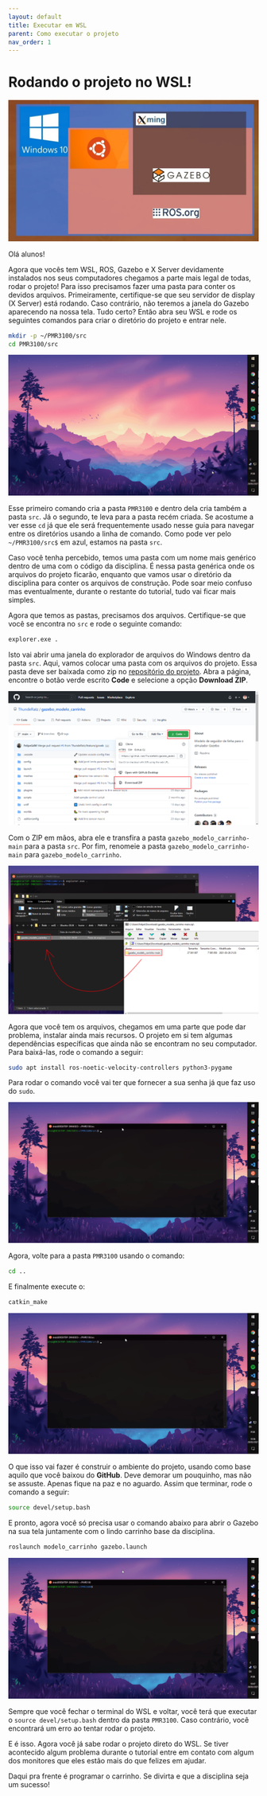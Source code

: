 ```yaml
---
layout: default
title: Executar em WSL
parent: Como executar o projeto
nav_order: 1
---
```


# Rodando o projeto no WSL!

![WSL + ROS Diagram](../assets/img/Run_WSL/Cover.jpg)

Olá alunos!

Agora que vocês tem WSL, ROS, Gazebo e X Server devidamente instalados nos seus computadores chegamos a parte mais legal de todas, rodar o projeto! Para isso precisamos fazer uma pasta para conter os devidos arquivos. Primeiramente, certifique-se que seu servidor de display (X Server) está rodando. Caso contrário, não teremos a janela do Gazebo aparecendo na nossa tela. Tudo certo? Então abra seu WSL e rode os seguintes comandos para criar o diretório do projeto e entrar nele.

```bash
mkdir -p ~/PMR3100/src
cd PMR3100/src
```

![Creating directory](../assets/gif/Run_WSL/Creating_directory.gif)

Esse primeiro comando cria a pasta ```PMR3100``` e dentro dela cria também a pasta ```src```. Já o segundo, te leva para a pasta recém criada. Se acostume a ver esse ```cd``` já que ele será frequentemente usado nesse guia para navegar entre os diretórios usando a linha de comando. Como pode ver pelo ```~/PMR3100/src$``` em azul, estamos na pasta ```src```.

Caso você tenha percebido, temos uma pasta com um nome mais genérico dentro de uma com o código da disciplina. É nessa pasta genérica onde os arquivos do projeto ficarão, enquanto que vamos usar o diretório da disciplina para conter os arquivos de construção. Pode soar meio confuso mas eventualmente, durante o restante do tutorial, tudo vai ficar mais simples.

Agora que temos as pastas, precisamos dos arquivos. Certifique-se que você se encontra no ```src``` e rode o seguinte comando:

```bash
explorer.exe .
```

Isto vai abrir uma janela do explorador de arquivos do Windows dentro da pasta ```src```. Aqui, vamos colocar uma pasta com os arquivos do projeto. Essa pasta deve ser baixada como zip no [repositório do projeto](https://github.com/ThundeRatz/gazebo_modelo_carrinho). Abra a página, encontre o botão verde escrito **Code** e selecione a opção **Download ZIP**.

![Dowloading Repo](../assets/img/Run_WSL/GitHub_Download.png)

Com o ZIP em mãos, abra ele e transfira a pasta ```gazebo_modelo_carrinho-main``` para a pasta ```src```. Por fim, renomeie a pasta ```gazebo_modelo_carrinho-main``` para ```gazebo_modelo_carrinho```.

![Transfering Repo](../assets/img/Run_WSL/Transfering_Repo.png)

Agora que você tem os arquivos, chegamos em uma parte que pode dar problema, instalar ainda mais recursos. O projeto em si tem algumas dependências específicas que ainda não se encontram no seu computador. Para baixá-las, rode o comando a seguir:

```bash
sudo apt install ros-noetic-velocity-controllers python3-pygame
```

Para rodar o comando você vai ter que fornecer a sua senha já que faz uso do ```sudo```.

![Installing Dependencies](../assets/gif/Run_WSL/Installing_Dependencies.gif)

Agora, volte para a pasta ```PMR3100``` usando o comando:

```bash
cd ..
```

E finalmente execute o:

```bash
catkin_make
```

![Running catkin_make](../assets/gif/Run_WSL/Running_catkin_make.gif)

O que isso vai fazer é construir o ambiente do projeto, usando como base aquilo que você baixou do **GitHub**. Deve demorar um pouquinho, mas não se assuste. Apenas fique na paz e no aguardo. Assim que terminar, rode o comando a seguir:

```bash
source devel/setup.bash
```

E pronto, agora você só precisa usar o comando abaixo para abrir o Gazebo na sua tela juntamente com o lindo carrinho base da disciplina.

```bash
roslaunch modelo_carrinho gazebo.launch
```

![Running setup.bash and Gazebo](../assets/gif/Run_WSL/Running_Gazebo.gif)

Sempre que você fechar o terminal do WSL e voltar, você terá que executar o ```source devel/setup.bash``` dentro da pasta ```PMR3100```. Caso contrário, você encontrará um erro ao tentar rodar o projeto.

E é isso. Agora você já sabe rodar o projeto direto do WSL. Se tiver acontecido algum problema durante o tutorial entre em contato com algum dos monitores que eles estão mais do que felizes em ajudar.

Daqui pra frente é programar o carrinho. Se divirta e que a disciplina seja um sucesso!
